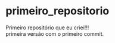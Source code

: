 # primeiro_repositorio
 Primeiro repositório que eu criei!!!
 <br>
 primeira versão com o primeiro commit.
